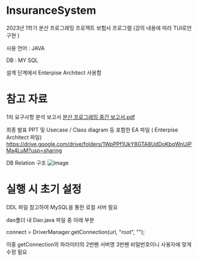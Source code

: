 # InsuranceSystem
2023년 1학기 분산 프로그래밍 프로젝트
보험사 프로그램 (강의 내용에 따라 TUI로만 구현 )

사용 언어 : JAVA

DB : MY SQL

설계 단계에서 Enterpise Architect 사용함

# 참고 자료

1차 요구사항 분석 보고서
[분산 프로그래밍 중간 보고서.pdf](https://github.com/wodnd0131/InsuranceSystem/files/12530592/default.pdf)

최종 발표 PPT 및 Usecase / Class diagram 등 포함한 EA 파일 ( Enterpise Architect 파일)
https://drive.google.com/drive/folders/1WpPPf1UkY8GTA8UdDoKbqWnUiPMa4LuM?usp=sharing

DB Relation 구조
![image](https://github.com/wodnd0131/InsuranceSystem/assets/62841992/137194c1-455a-4b52-a5c4-3516df0f513a)


# 실행 시 초기 설정

DDL 파일 참고하여 MySQL을 통한 로컬 서버 필요

dao폴더 내 Dao.java 파일 중 아래 부분

 connect = DriverManager.getConnection(url,  "root", "");

이중 getConnection의 파라미터의 2번짼 서버명 3번짼 비밀번호이니 사용자에 맞게 수정 필요
    
